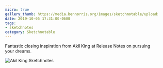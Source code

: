```yaml
---
micro: true
gallery_thumb: https://media.bennorris.org/images/sketchnotable/uploads/2019/ce77802afd.jpg
date: 2019-10-05 17:31:00-0600
tags:
- sketchnotes
category: Sketchnotable
---
```


Fantastic closing inspiration from Akil King at Release Notes on pursuing your dreams.

![Akil King Sketchnotes](https://media.bennorris.org/images/sketchnotable/uploads/2019/ce77802afd.jpg)